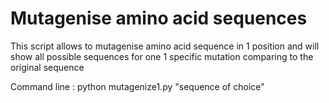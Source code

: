 # Mutagenise amino acid sequences
This script allows to mutagenise amino acid sequence in 1 position and will show all possible sequences for one 1 specific mutation comparing to the original sequence

Command line : python mutagenize1.py "sequence of choice"
